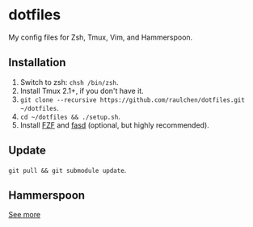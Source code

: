 # dotfiles

My config files for Zsh, Tmux, Vim, and Hammerspoon.

## Installation

1. Switch to zsh: `chsh /bin/zsh`.
1. Install Tmux 2.1+, if you don't have it.
1. `git clone --recursive https://github.com/raulchen/dotfiles.git ~/dotfiles`.
1. `cd ~/dotfiles && ./setup.sh`.
1. Install [FZF](https://github.com/junegunn/fzf) and [fasd](https://github.com/clvv/fasd) (optional, but highly recommended).

## Update

`git pull && git submodule update`.

## Hammerspoon

[See more](https://github.com/raulchen/dotfiles/tree/master/hammerspoon)
